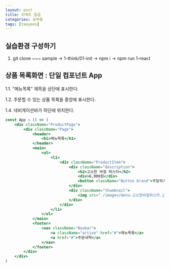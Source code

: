 ```yaml
---
layout: post
title: 리액트 일곱
categories: 공부중
tags: [taeyeon]
---
```


## 실습환경 구성하기

1. git clone ~~~ sample -> 1-think/01-init -> npm i -> npm run 1-react


## 상품 목록화면 : 단일 컴포넌트 App

1.1. "메뉴목록" 제목을 상단에 표시한다.

1.2. 주문할 수 있는 상품 목록을 중앙에 표시한다.

1.4. 네비게이션바가 하단에 위치한다.

```App.jsx
const App = () => (
    <div className="ProductPage">
        <div className="Page">
            <header>
                <h1>메뉴목록</h1>
            </header>
            <main>
                <ul>
                    <li>
                        <div className="ProductItem">
                            <div className="description">
                                <h2>고소한 바질 파스타</h2>
                                <div>6,000원</div>
                                <button className="Button brand">주문하기</button>
                            </div>
                            <div className="thumbnail">
                                <img src="./images/menu-고소한바질파스타.jpg" alt="고소한바질파스타 6,000원" />
                            </div>
                        </div>
                    </li>
                </ul>
            </main>
            <footer>
                <nav className="Navbar">
                    <a className="active" href="#">메뉴목록</a>
                    <a href="#">주문내역</a>
                </nav>
            </footer>
        </div>
    </div>
)

```
